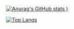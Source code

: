 [![Anurag's GitHub stats](https://github-readme-stats.vercel.app/api?username=XingMXTeam&show_icons=true&theme=radical&hide_border=true)
)](https://github.com/anuraghazra/github-readme-stats)

[![Top Langs](https://github-readme-stats.vercel.app/api/top-langs/?username=XingMXTeam&layout=compact&show_icons=true&theme=radical&hide_border=true)](https://github.com/anuraghazra/github-readme-stats)

